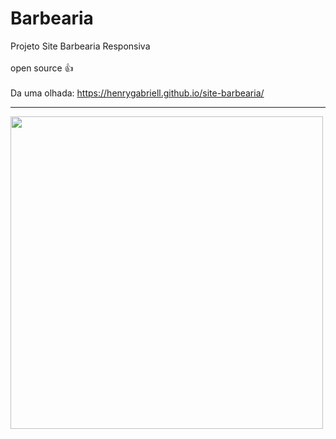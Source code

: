  # Barbearia
  
Projeto Site Barbearia Responsiva
<br>
<br>
open source 👍
<br>
<br>
Da uma olhada:  https://henrygabriell.github.io/site-barbearia/
<br>
<hr>
<img align="center"  width="500" src="https://user-images.githubusercontent.com/96191361/187441557-c7380c30-0312-435d-878d-f1da2a792e04.png">



